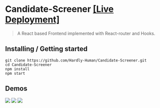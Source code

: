 # Candidate-Screener [[Live Deployment]](https://www.rehan.tech/Candidate-Screener)

> A React based Frontend implemented with React-router and Hooks.

## Installing / Getting started

```shell
git clone https://github.com/Hardly-Human/Candidate-Screener.git
cd Candidate-Screener
npm install
npm start
```

## Demos

![](https://user-images.githubusercontent.com/32925391/141681122-1f2b6912-d2a7-4324-8c58-d1ed64a1b64c.png)
![](https://user-images.githubusercontent.com/32925391/141681113-25758759-76b7-4a37-ae4a-0d34ef584819.png)
![](https://user-images.githubusercontent.com/32925391/141681120-b9409c4b-c8bb-4655-8f82-916959ae80a5.png)

